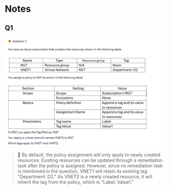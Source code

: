 # Notes

## Q1

![notes-1](images/notes-1.png)

> 💭 By default, the policy assignment will only apply to newly created resources. Existing resources can be updated through a remediation task after the policy is assigned. However, since no remediation task is mentioned in the question, VNET1 will retain its existing tag "Department: D2." As VNET2 is a newly created resource, it will inherit the tag from the policy, which is "Label: Value1."
